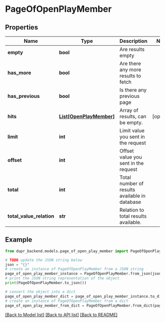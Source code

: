 # PageOfOpenPlayMember


## Properties

Name | Type | Description | Notes
------------ | ------------- | ------------- | -------------
**empty** | **bool** | Are results empty | 
**has_more** | **bool** | Are there any more results to fetch | 
**has_previous** | **bool** | Is there any previous page | 
**hits** | [**List[OpenPlayMember]**](OpenPlayMember.md) | Array of results, can be empty. | [optional] 
**limit** | **int** | Limit value you sent in the request | 
**offset** | **int** | Offset value you sent in the request | 
**total** | **int** | Total number of results available in database | 
**total_value_relation** | **str** | Relation to total results available. | 

## Example

```python
from dupr_backend.models.page_of_open_play_member import PageOfOpenPlayMember

# TODO update the JSON string below
json = "{}"
# create an instance of PageOfOpenPlayMember from a JSON string
page_of_open_play_member_instance = PageOfOpenPlayMember.from_json(json)
# print the JSON string representation of the object
print(PageOfOpenPlayMember.to_json())

# convert the object into a dict
page_of_open_play_member_dict = page_of_open_play_member_instance.to_dict()
# create an instance of PageOfOpenPlayMember from a dict
page_of_open_play_member_from_dict = PageOfOpenPlayMember.from_dict(page_of_open_play_member_dict)
```
[[Back to Model list]](../README.md#documentation-for-models) [[Back to API list]](../README.md#documentation-for-api-endpoints) [[Back to README]](../README.md)


